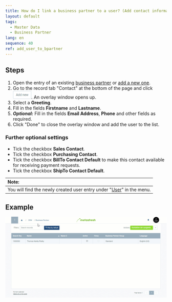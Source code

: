 ```yaml
---
title: How do I link a business partner to a user? (Add contact information)
layout: default
tags:
  - Master Data
  - Business Partner
lang: en
sequence: 40
ref: add_user_to_bpartner
---
```


## Steps
1. Open the entry of an existing [business partner](Menu) or [add a new one](New_Business_Partner).
1. Go to the record tab "Contact" at the bottom of the page and click !["Add new"](assets/Add_New_Button.png). An overlay window opens up.
1. Select a **Greeting**.
1. Fill in the fields **Firstname** and **Lastname**.
1. ***Optional:*** Fill in the fields **Email Address**, **Phone** and other fields as required.
1. Click "Done" to close the overlay window and add the user to the list.

### Further optional settings
- Tick the checkbox **Sales Contact**.
- Tick the checkbox **Purchasing Contact**.
- Tick the checkbox **BillTo Contact Default** to make this contact available for receiving payment requests.
- Tick the checkbox **ShipTo Contact Default**.

| **Note:** |
| :--- |
| You will find the newly created user entry under "[User](Menu)" in the menu. |

## Example
<kbd><img src="assets/Add_user_to_BPartner.gif" alt="GIF: How to link a business partner to a user"></kbd>
